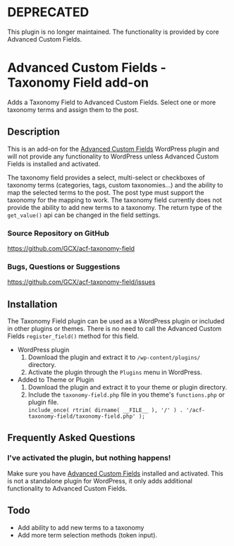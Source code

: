 **DEPRECATED**
==============
This plugin is no longer maintained. The functionality is provided by core Advanced Custom Fields.

Advanced Custom Fields - Taxonomy Field add-on
==============================================

Adds a Taxonomy Field to Advanced Custom Fields. Select one or more taxonomy terms and assign them to the post.

Description
-----------

This is an add-on for the [Advanced Custom Fields](http://wordpress.org/extend/plugins/advanced-custom-fields/)
WordPress plugin and will not provide any functionality to WordPress unless Advanced Custom Fields is installed
and activated.

The taxonomy field provides a select, multi-select or checkboxes of taxonomy terms (categories, tags, custom taxonomies...)
and the ability to map the selected terms to the post. The post type must support the taxonomy for the mapping to work.
The taxonomy field currently does not provide the ability to add new terms to a taxonomy. The return type of the `get_value()`
api can be changed in the field settings.

### Source Repository on GitHub
https://github.com/GCX/acf-taxonomy-field

### Bugs, Questions or Suggestions
https://github.com/GCX/acf-taxonomy-field/issues

Installation
------------

The Taxonomy Field plugin can be used as a WordPress plugin or included in other plugins or themes.
There is no need to call the Advanced Custom Fields `register_field()` method for this field.

* WordPress plugin
	1. Download the plugin and extract it to `/wp-content/plugins/` directory.
	2. Activate the plugin through the `Plugins` menu in WordPress.
* Added to Theme or Plugin
	1. Download the plugin and extract it to your theme or plugin directory.
	2. Include the `taxonomy-field.php` file in you theme's `functions.php` or plugin file.  
	   `include_once( rtrim( dirname( __FILE__ ), '/' ) . '/acf-taxonomy-field/taxonomy-field.php' );`

Frequently Asked Questions
--------------------------

### I've activated the plugin, but nothing happens!

Make sure you have [Advanced Custom Fields](http://wordpress.org/extend/plugins/advanced-custom-fields/) installed and
activated. This is not a standalone plugin for WordPress, it only adds additional functionality to Advanced Custom Fields.

Todo
----
* Add ability to add new terms to a taxonomy
* Add more term selection methods (token input).
